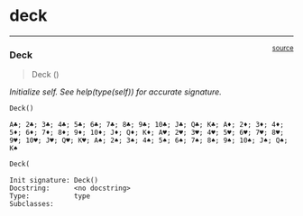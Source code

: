 # deck


<!-- WARNING: THIS FILE WAS AUTOGENERATED! DO NOT EDIT! -->

------------------------------------------------------------------------

<a
href="https://github.com/alix559/ocr_developer_kit/blob/main/ocr_developer_kit/deck.py#L7"
target="_blank" style="float:right; font-size:smaller">source</a>

### Deck

>  Deck ()

*Initialize self. See help(type(self)) for accurate signature.*

``` python
Deck()
```

    A♣️; 2♣️; 3♣️; 4♣️; 5♣️; 6♣️; 7♣️; 8♣️; 9♣️; 10♣️; J♣️; Q♣️; K♣️; A♦️; 2♦️; 3♦️; 4♦️; 5♦️; 6♦️; 7♦️; 8♦️; 9♦️; 10♦️; J♦️; Q♦️; K♦️; A♥️; 2♥️; 3♥️; 4♥️; 5♥️; 6♥️; 7♥️; 8♥️; 9♥️; 10♥️; J♥️; Q♥️; K♥️; A♠️; 2♠️; 3♠️; 4♠️; 5♠️; 6♠️; 7♠️; 8♠️; 9♠️; 10♠️; J♠️; Q♠️; K♠️

``` python
Deck(
```

    Init signature: Deck()
    Docstring:      <no docstring>
    Type:           type
    Subclasses:     
